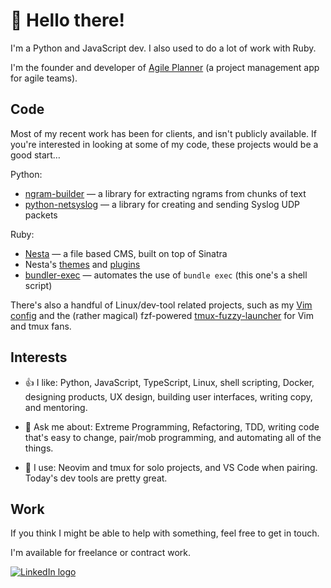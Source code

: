👋 Hello there! 
===============

I'm a Python and JavaScript dev. I also used to do a lot of work with Ruby.

I'm the founder and developer of [Agile Planner] (a project management app for
agile teams).

[Agile Planner]: https://www.agileplannerapp.com

Code
----

Most of my recent work has been for clients, and isn't publicly available.
If you're interested in looking at some of my code, these projects would be
a good start…

Python:

- [ngram-builder] — a library for extracting ngrams from chunks of text
- [python-netsyslog] — a library for creating and sending Syslog UDP packets

[ngram-builder]: https://github.com/gma/ngram-builder
[python-netsyslog]: https://github.com/gma/python-netsyslog

Ruby:

- [Nesta] — a file based CMS, built on top of Sinatra
- Nesta's [themes] and [plugins]
- [bundler-exec] — automates the use of `bundle exec` (this one's a shell script)

[Nesta]: https://github.com/gma/nesta
[themes]: https://github.com/gma?tab=repositories&q=nesta-theme&type=public&language=ruby&sort=
[plugins]: https://github.com/gma?tab=repositories&q=nesta-plugin&type=public&language=ruby&sort=
[bundler-exec]: https://github.com/gma/bundler-exec

There's also a handful of Linux/dev-tool related projects, such as my [Vim config]
and the (rather magical) fzf-powered [tmux-fuzzy-launcher] for Vim and tmux fans.

[Vim config]: https://github.com/gma/nvim-config
[tmux-fuzzy-launcher]: https://github.com/gma/tmux-fuzzy-launcher

Interests
---------

- 👍 I like: Python, JavaScript, TypeScript, Linux, shell scripting, Docker,
  designing products, UX design, building user interfaces, writing copy, and
  mentoring.

- 💬 Ask me about: Extreme Programming, Refactoring, TDD, writing code that's easy
  to change, pair/mob programming, and automating all of the things.

- 🔨 I use: Neovim and tmux for solo projects, and VS Code when pairing. Today's
  dev tools are pretty great.

Work
----

If you think I might be able to help with something, feel free to get in touch.

I'm available for freelance or contract work.

<a href="https://linkedin.com/in/ashtong">![LinkedIn logo](https://img.shields.io/badge/LinkedIn-0077B5?style=for-the-badge&logo=linkedin&logoColor=white "My LinkedIn profile")</a>
